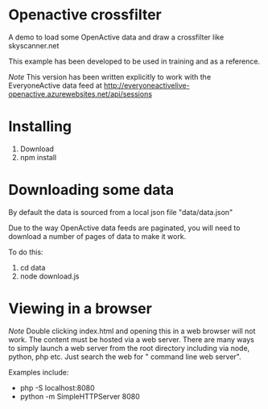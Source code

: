 # Openactive crossfilter

A demo to load some OpenActive data and draw a crossfilter like skyscanner.net

This example has been developed to be used in training and as a reference.

*Note* This version has been written explicitly to work with the EveryoneActive data feed at http://everyoneactivelive-openactive.azurewebsites.net/api/sessions

# Installing 

1. Download
2. npm install

# Downloading some data

By default the data is sourced from a local json file "data/data.json"

Due to the way OpenActive data feeds are paginated, you will need to download a number of pages of data to make it work.

To do this:

1. cd data
2. node download.js <sessions url> <number of pages to download>

# Viewing in a browser

*Note* Double clicking index.html and opening this in a web browser will not work. The content must be hosted via a web server. There are many ways to simply launch a web server from the root directory including via node, python, php etc. Just search the web for "<operating system> <language you like> command line web server". 

Examples include:
 * php -S localhost:8080 
 * python -m SimpleHTTPServer 8080